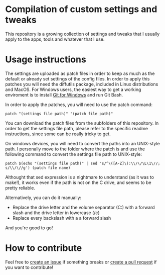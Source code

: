 Compilation of custom settings and tweaks
=========================================

This repository is a growing collection of settings and tweaks that I usually apply to the apps, tools and whatever that I use.

Usage instructions
==================

The settings are uploaded as patch files in order to keep as much as the default or already set settings of the config files. In order to apply this patches you will need the diffutils package, included in Linux distributions and MacOS. For Windows users, the easiest way to get a working enviroment is to install [Git for Windows](https://git-scm.com/) and run Git Bash.

In order to apply the patches, you will need to use the patch command:

```
patch "(settings file path)" "(patch file path)"
```

You can download the patch files from the subfolders of this repository. In order to get the settings file path, please refer to the specific readme instructions, since some can be really tricky to get.

On windows devices, you will need to convert the paths into an UNIX-style path. I personally move to the folder where the patch is and use the following command to convert the settings file path to UNIX-style:

```
patch $(echo "(settings file path)" | sed 's/^\([A-Z]\):\\/\/\L\1\//; s/\\/\//g') (patch file name)
```

Althought that sed expression is a nightmare to understand (as it was to make!), it works even if the path is not on the C drive, and seems to be pretty reliable.

Alternatively, you can do it manually:

- Replace the drive letter and the volume separator (C:) with a forward slash and the drive letter in lowercase (/c)
- Replace every backslash with a a forward slash

And you're good to go!

How to contribute
=================

Feel free to [create an issue](https://github.com/crberme/settings/issues/new) if something breaks or [create a pull request](https://github.com/crberme/settings/pulls) if you want to contribute!